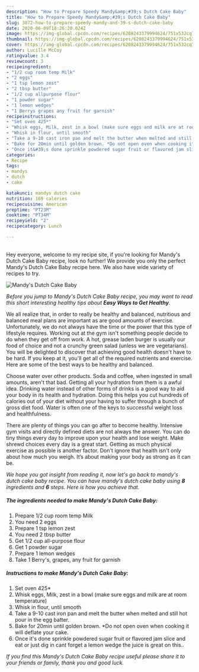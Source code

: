 ```yaml
---
description: "How to Prepare Speedy Mandy&amp;#39;s Dutch Cake Baby"
title: "How to Prepare Speedy Mandy&amp;#39;s Dutch Cake Baby"
slug: 3072-how-to-prepare-speedy-mandy-and-39-s-dutch-cake-baby
date: 2020-06-09T18:26:20.024Z
image: https://img-global.cpcdn.com/recipes/6208243379994624/751x532cq70/mandys-dutch-cake-baby-recipe-main-photo.jpg
thumbnail: https://img-global.cpcdn.com/recipes/6208243379994624/751x532cq70/mandys-dutch-cake-baby-recipe-main-photo.jpg
cover: https://img-global.cpcdn.com/recipes/6208243379994624/751x532cq70/mandys-dutch-cake-baby-recipe-main-photo.jpg
author: Lucille McCoy
ratingvalue: 3.4
reviewcount: 3
recipeingredient:
- "1/2 cup room temp Milk"
- "2 eggs"
- "1 tsp lemon zest"
- "2 tbsp butter"
- "1/2 cup allpurpose flour"
- "1 powder sugar"
- "1 lemon wedges"
- "1 Berrys grapes any fruit for garnish"
recipeinstructions:
- "Set oven 425*"
- "Whisk eggs, Milk, zest in a bowl (make sure eggs and milk are at room temperature)"
- "Whisk in flour, until smooth"
- "Take a 9-10 cast iron pan and melt the butter when melted and still hot pour in the egg batter."
- "Bake for 20min until golden brown. *Do not open oven when cooking it will deflate your cake."
- "Once it&#39;s done sprinkle powdered sugar fruit or flavored jam slice and eat or just dig in cant forget a lemon wedge the juice is great on this.."
categories:
- Recipe
tags:
- mandys
- dutch
- cake

katakunci: mandys dutch cake 
nutrition: 169 calories
recipecuisine: American
preptime: "PT23M"
cooktime: "PT34M"
recipeyield: "2"
recipecategory: Lunch

---
```

<br>
Hey everyone, welcome to my recipe site, if you're looking for Mandy&#39;s Dutch Cake Baby recipe, look no further! We provide you only the perfect Mandy&#39;s Dutch Cake Baby recipe here. We also have wide variety of recipes to try.
<br>


![Mandy&#39;s Dutch Cake Baby](https://img-global.cpcdn.com/recipes/6208243379994624/751x532cq70/mandys-dutch-cake-baby-recipe-main-photo.jpg)

<i>Before you jump to Mandy&#39;s Dutch Cake Baby recipe, you may want to read this short interesting healthy tips about <strong>Easy Ways to Get Healthy</strong>.</i>

We all realize that, in order to really be healthy and balanced, nutritious and balanced meal plans are important as are good amounts of exercise. Unfortunately, we do not always have the time or the power that this type of lifestyle requires. Working out at the gym isn't something people decide to do when they get off from work. A hot, grease laden burger is usually our food of choice and not a crunchy green salad (unless we are vegetarians). You will be delighted to discover that achieving good health doesn't have to be hard. If you keep at it, you'll get all of the required nutrients and exercise. Here are some of the best ways to be healthy and balanced.

Choose water over other products. Soda and coffee, when ingested in small amounts, aren't that bad. Getting all your hydration from them is a awful idea. Drinking water instead of other forms of drinks is a good way to aid your body in its health and hydration. Doing this helps you cut hundreds of calories out of your diet without your having to suffer through a bunch of gross diet food. Water is often one of the keys to successful weight loss and healthfulness.

There are plenty of things you can go after to become healthy. Intensive gym visits and directly defined diets are not always the answer. You can do tiny things every day to improve upon your health and lose weight. Make shrewd choices every day is a great start. Getting as much physical exercise as possible is another factor. Don't ignore that health isn't only about how much you weigh. It’s about making your body as strong as it can be. 


<i>We hope you got insight from reading it, now let's go back to mandy&#39;s dutch cake baby recipe. You can have mandy&#39;s dutch cake baby using <strong>8</strong> ingredients and <strong>6</strong> steps. Here is how you achieve that.
</i>

##### The ingredients needed to make Mandy&#39;s Dutch Cake Baby:

1. Prepare 1/2 cup room temp Milk
1. You need 2 eggs
1. Prepare 1 tsp lemon zest
1. You need 2 tbsp butter
1. Get 1/2 cup all-purpose flour
1. Get 1 powder sugar
1. Prepare 1 lemon wedges
1. Take 1 Berry&#39;s, grapes, any fruit for garnish


##### Instructions to make Mandy&#39;s Dutch Cake Baby:

1. Set oven 425*
1. Whisk eggs, Milk, zest in a bowl (make sure eggs and milk are at room temperature)
1. Whisk in flour, until smooth
1. Take a 9-10 cast iron pan and melt the butter when melted and still hot pour in the egg batter.
1. Bake for 20min until golden brown. *Do not open oven when cooking it will deflate your cake.
1. Once it&#39;s done sprinkle powdered sugar fruit or flavored jam slice and eat or just dig in cant forget a lemon wedge the juice is great on this..


<i>If you find this Mandy&#39;s Dutch Cake Baby recipe useful please share it to your friends or family, thank you and good luck.</i>
